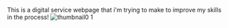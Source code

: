 This is a digital service webpage that i'm trying to make to improve my skills in the process!
![thumbnail0 1](https://github.com/iInvisibilities/digital-service-webpage/assets/78047131/2a650c9e-d0a7-45d4-adf0-801b84e25057)
